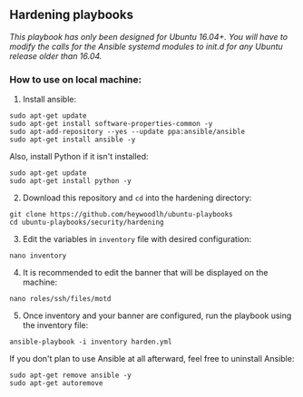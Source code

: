 ## Hardening playbooks

*This playbook has only been designed for Ubuntu 16.04+. You will have to modify the calls for the Ansible systemd modules to init.d for any Ubuntu release older than 16.04.* 


### How to use on local machine:


1. Install ansible:

```
sudo apt-get update
sudo apt-get install software-properties-common -y
sudo apt-add-repository --yes --update ppa:ansible/ansible
sudo apt-get install ansible -y
```

Also, install Python if it isn't installed:

```
sudo apt-get update
sudo apt-get install python -y
```


2. Download this repository and `cd` into the hardening directory:

```
git clone https://github.com/heywoodlh/ubuntu-playbooks
cd ubuntu-playbooks/security/hardening
```


3. Edit the variables in `inventory` file with desired configuration:

```
nano inventory
```


4. It is recommended to edit the banner that will be displayed on the machine:

```
nano roles/ssh/files/motd
```


5. Once inventory and your banner are configured, run the playbook using the inventory file:

```
ansible-playbook -i inventory harden.yml
```


If you don't plan to use Ansible at all afterward, feel free to uninstall Ansible:

```
sudo apt-get remove ansible -y
sudo apt-get autoremove
```
